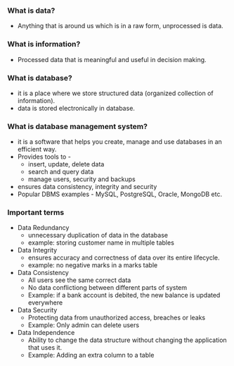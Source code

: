 ### What is data?
- Anything that is around us which is in a raw form, unprocessed is data.

### What is information?
- Processed data that is meaningful and useful in decision making.

### What is database?
- it is a place where we store structured data (organized collection of information).
- data is stored electronically in database.

### What is database management system?
- it is a software that helps you create, manage and use databases in an efficient way.
- Provides tools to -
    - insert, update, delete data
    - search and query data
    - manage users, security and backups
- ensures data consistency, integrity and security
- Popular DBMS examples - MySQL, PostgreSQL, Oracle, MongoDB etc.

### Important terms
- Data Redundancy
   - unnecessary duplication of data in the database
   - example: storing customer name in multiple tables
- Data Integrity
   - ensures accuracy and correctness of data over its entire lifecycle.
   - example: no negative marks in a marks table
- Data Consistency
   - All users see the same correct data
   - No data conflictiong between different parts of system
   - Example: if a bank account is debited, the new balance is updated everywhere
- Data Security
   - Protecting data from unauthorized access, breaches or leaks
   - Example: Only admin can delete users
- Data Independence
   - Ability to change the data structure without changing the application that uses it.
   - Example: Adding an extra column to a table
